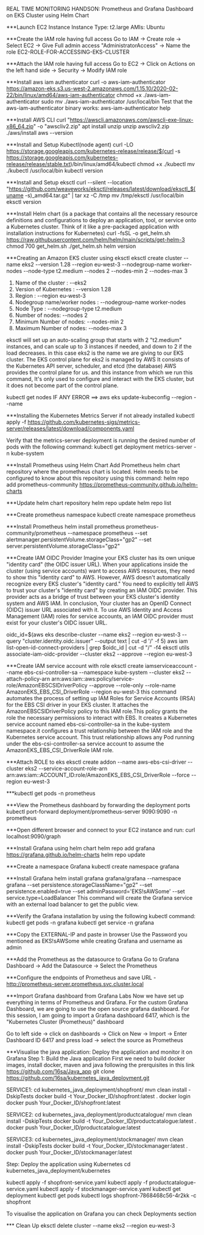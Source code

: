 REAL TIME MONITORING HANDSON: Prometheus and Grafana Dashboard on EKS Cluster using Helm Chart

***Launch EC2 Instance
Instance Type: t2.large
AMIs: Ubuntu

***Create the IAM role having full access
Go to IAM -> Create role -> Select EC2 -> Give Full admin access "AdministratorAccess" -> Name the role EC2-ROLE-FOR-ACCESSING-EKS-CLUSTER

***Attach the IAM role having full access
Go to EC2 -> Click on Actions on the left hand side -> Security -> Modify IAM role

***Install aws iam authenticator
curl -o aws-iam-authenticator https://amazon-eks.s3.us-west-2.amazonaws.com/1.15.10/2020-02-22/bin/linux/amd64/aws-iam-authenticator
chmod +x ./aws-iam-authenticator
sudo mv ./aws-iam-authenticator /usr/local/bin
Test that the aws-iam-authenticator binary works: aws-iam-authenticator help

***Install AWS CLI
curl "https://awscli.amazonaws.com/awscli-exe-linux-x86_64.zip" -o "awscliv2.zip"
apt install unzip
unzip awscliv2.zip
./aws/install
aws --version

***Install and Setup Kubectl(node agent)
curl -LO https://storage.googleapis.com/kubernetes-release/release/$(curl -s https://storage.googleapis.com/kubernetes-release/release/stable.txt)/bin/linux/amd64/kubectl
chmod +x ./kubectl
mv ./kubectl /usr/local/bin
kubectl version

***Install and Setup eksctl
curl --silent --location "https://github.com/weaveworks/eksctl/releases/latest/download/eksctl_$(uname -s)_amd64.tar.gz" | tar 
xz -C /tmp
mv /tmp/eksctl /usr/local/bin
eksctl version

***Install Helm chart (is a package that contains all the necessary resource definitions and configurations to deploy an application, 
tool, or service onto a Kubernetes cluster. Think of it like a pre-packaged application with installation instructions for Kubernetes)
curl -fsSL -o get_helm.sh https://raw.githubusercontent.com/helm/helm/main/scripts/get-helm-3
chmod 700 get_helm.sh
./get_helm.sh
helm version

***Creating an Amazon EKS cluster using eksctl
eksctl create cluster --name eks2 --version 1.28 --region eu-west-3 --nodegroup-name worker-nodes --node-type t2.medium --nodes 2 --nodes-min 2 --nodes-max 3

1. Name of the cluster : --eks2
2. Version of Kubernetes : --version 1.28
3. Region : --region eu-west-3
4. Nodegroup name/worker nodes : --nodegroup-name worker-nodes
5. Node Type : --nodegroup-type t2.medium
6. Number of nodes: --nodes 2
7. Minimum Number of nodes: --nodes-min 2
8. Maximum Number of nodes: --nodes-max 3

eksctl will set up an auto-scaling group that starts with 2 "t2.medium" instances, and can scale up to 3 instances if needed, and down to 2 if the load decreases.
in this case eks2 is the name we are giving to our EKS cluster.  The EKS control plane for eks2 is managed by AWS It consists of the Kubernetes API server, scheduler, and etcd (the database)
AWS provides the control plane for us. and this instance from which we run this command, It's only used to configure and interact with the EKS cluster, but it does not become part of the control plane. 

kubectl get nodes
IF ANY ERROR ==> aws eks update-kubeconfig --region <region-code> --name <cluster-name>

***Installing the Kubernetes Metrics Server if not already installed
kubectl apply -f https://github.com/kubernetes-sigs/metrics-server/releases/latest/download/components.yaml

Verify that the metrics-server deployment is running the desired number of pods with the following command: kubectl get deployment metrics-server -n kube-system

***Install Prometheus using Helm Chart
Add Prometheus helm chart repository where the prometheus chart is located. Helm needs to be configured to know about this repository using this command:
helm repo add prometheus-community https://prometheus-community.github.io/helm-charts

***Update helm chart repository
helm repo update
helm repo list

***Create prometheus namespace
kubectl create namespace prometheus

***Install Prometheus
helm install prometheus prometheus-community/prometheus --namespace prometheus --set alertmanager.persistentVolume.storageClass="gp2" --set 
server.persistentVolume.storageClass="gp2"

***Create IAM OIDC Provider
Imagine your EKS cluster has its own unique "identity card" (the OIDC issuer URL). When your applications inside the cluster (using service accounts) want to access 
AWS resources, they need to show this "identity card" to AWS.
However, AWS doesn't automatically recognize every EKS cluster's "identity card." You need to explicitly tell AWS to trust your cluster's "identity card" by creating
an IAM OIDC provider. This provider acts as a bridge of trust between your EKS cluster's identity system and AWS IAM.
In conclusion, Your cluster has an OpenID Connect (OIDC) issuer URL associated with it. To 
use AWS Identity and Access Management (IAM) roles for service accounts,
an IAM OIDC provider must exist for your cluster's OIDC issuer URL.

oidc_id=$(aws eks describe-cluster --name eks2 --region eu-west-3 --query "cluster.identity.oidc.issuer" --output text | cut -d '/' -f 5)
aws iam list-open-id-connect-providers | grep $oidc_id | cut -d "/" -f4
eksctl utils associate-iam-oidc-provider --cluster eks2 --approve --region eu-west-3

***Create IAM service account with role
eksctl create iamserviceaccount --name ebs-csi-controller-sa --namespace kube-system --cluster eks2 --attach-policy-arn 
arn:aws:iam::aws:policy/service-role/AmazonEBSCSIDriverPolicy --approve
--role-only --role-name AmazonEKS_EBS_CSI_DriverRole --region eu-west-3
this command automates the process of setting up IAM Roles for Service Accounts (IRSA) for the EBS CSI driver in your EKS cluster. It attaches the 
AmazonEBSCSIDriverPolicy policy to this IAM role.This policy grants the role the necessary permissions to interact with EBS. It creates a Kubernetes service
account named ebs-csi-controller-sa in the kube-system namespace.it configures a trust relationship between the IAM role and the Kubernetes service account. 
This trust relationship allows any Pod running under the ebs-csi-controller-sa service account to assume the AmazonEKS_EBS_CSI_DriverRole IAM role.

***Attach ROLE to eks 
eksctl create addon --name aws-ebs-csi-driver --cluster eks2 --service-account-role-arn arn:aws:iam::ACCOUNT_ID:role/AmazonEKS_EBS_CSI_DriverRole --force 
--region eu-west-3

***kubectl get pods -n prometheus

***View the Prometheus dashboard by forwarding the deployment ports
kubectl port-forward deployment/prometheus-server 9090:9090 -n prometheus

***Open different browser and connect to your EC2 instance and run:
curl localhost:9090/graph

***Install Grafana using helm chart
helm repo add grafana https://grafana.github.io/helm-charts
helm repo update

***Create a namespace Grafana
kubectl create namespace grafana

***Install Grafana
helm install grafana grafana/grafana --namespace grafana --set persistence.storageClassName="gp2" --set persistence.enabled=true --set 
adminPassword='EKS!sAWSome' --set service.type=LoadBalancer
This command will create the Grafana service with an external load balancer to get the public view.

***Verify the Grafana installation by using the following kubectl command:
kubectl get pods -n grafana
kubectl get service -n grafana

***Copy the EXTERNAL-IP and paste in browser
Use the Password you mentioned as EKS!sAWSome while creating Grafana and username as admin

***Add the Prometheus as the datasource to Grafana
Go to Grafana Dashboard -> Add the Datasource -> Select the Prometheus

***Configure the endpoints of Prometheus and save
URL - http://prometheus-server.prometheus.svc.cluster.local

***Import Grafana dashboard from Grafana Labs
Now we have set up everything in terms of Prometheus and Grafana. For the custom Grafana Dashboard, we are going to use the open source
grafana dashboard. For this session, I am going to import a Grafana dashboard 6417, which is the "Kubernetes Cluster (Prometheus)" dashboard

Go to left side -> click on dashboards -> Click on New -> Import -> Enter Dashboard ID 6417 and press load -> select the source as Prometheus

***Visualise the java application: Deploy the application and monitor it on Grafana
Step 1: Build the Java application 
First we need to build docker images, install docker, maven and java following the prerquisites in this link https://github.com/16sa/Java_app
git clone https://github.com/16sa/kubernetes_java_deployment.git

SERVICE1: 
cd kubernetes_java_deployment/shopfront/
mvn clean install -DskipTests
docker build -t Your_Docker_ID/shopfront:latest .
docker login
docker push Your_Docker_ID/shopfront:latest


SERVICE2: 
cd kubernetes_java_deployment/productcatalogue/
mvn clean install -DskipTests
docker build -t Your_Docker_ID/productcatalogue:latest .
docker push Your_Docker_ID/productcatalogue:latest

SERVICE3:
cd kubernetes_java_deployment/stockmanager/
mvn clean install -DskipTests
docker build -t Your_Docker_ID/stockmanager:latest .
docker push Your_Docker_ID/stockmanager:latest

Step: Deploy the application using Kubernetes
cd kubernetes_java_deployment/kubernetes

kubectl apply -f shopfront-service.yaml
kubectl apply -f productcatalogue-service.yaml
kubectl apply -f stockmanager-service.yaml
kubectl get deployment
kubectl get pods
kubectl logs shopfront-7868468c56-4r2kk -c shopfront 

To visualise the application on Grafana you can check Deployments section

*** Clean Up
eksctl delete cluster --name eks2 --region eu-west-3